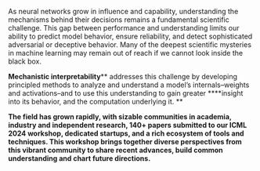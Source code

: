 As neural networks grow in influence and capability, understanding the mechanisms behind their decisions remains a fundamental scientific challenge. This gap between performance and understanding limits our ability to predict model behavior, ensure reliability, and detect sophisticated adversarial or deceptive behavior. Many of the deepest scientific mysteries in machine learning may remain out of reach if we cannot look inside the black box.


**Mechanistic interpretability**** addresses this challenge by developing principled methods to analyze and understand a model’s internals–weights and activations–and to use this understanding to gain greater ****insight into its behavior, and the computation underlying it. **


**The field has grown rapidly, with sizable communities in academia, industry and independent research, 140+ papers submitted to our ICML 2024 workshop, dedicated startups, and a rich ecosystem of tools and techniques. This workshop brings together diverse perspectives from this vibrant community to share recent advances, build common understanding and chart future directions.**